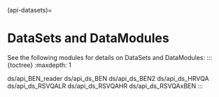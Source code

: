 (api-datasets)=
# DataSets and DataModules

See the following modules for details on DataSets and DataModules:
:::{toctree}
:maxdepth: 1

ds/api_BEN_reader
ds/api_ds_BEN
ds/api_ds_BEN2
ds/api_ds_HRVQA
ds/api_ds_RSVQALR
ds/api_ds_RSVQAHR
ds/api_ds_RSVQAxBEN
:::
         